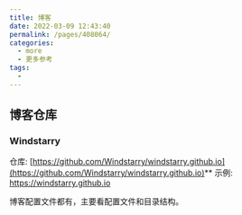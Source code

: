 ```yaml
---
title: 博客
date: 2022-03-09 12:43:40
permalink: /pages/408064/
categories:
  - more
  - 更多参考
tags:
  -
---
```

<!-- more -->

## 博客仓库

### Windstarry

仓库: [https://github.com/Windstarry/windstarry.github.io](https://github.com/Windstarry/windstarry.github.io)**
示例: [https://](https://blog.xxwhite.com)[windstarry.github.io](https://github.com/Windstarry/windstarry.github.io)

博客配置文件都有，主要看配置文件和目录结构。
